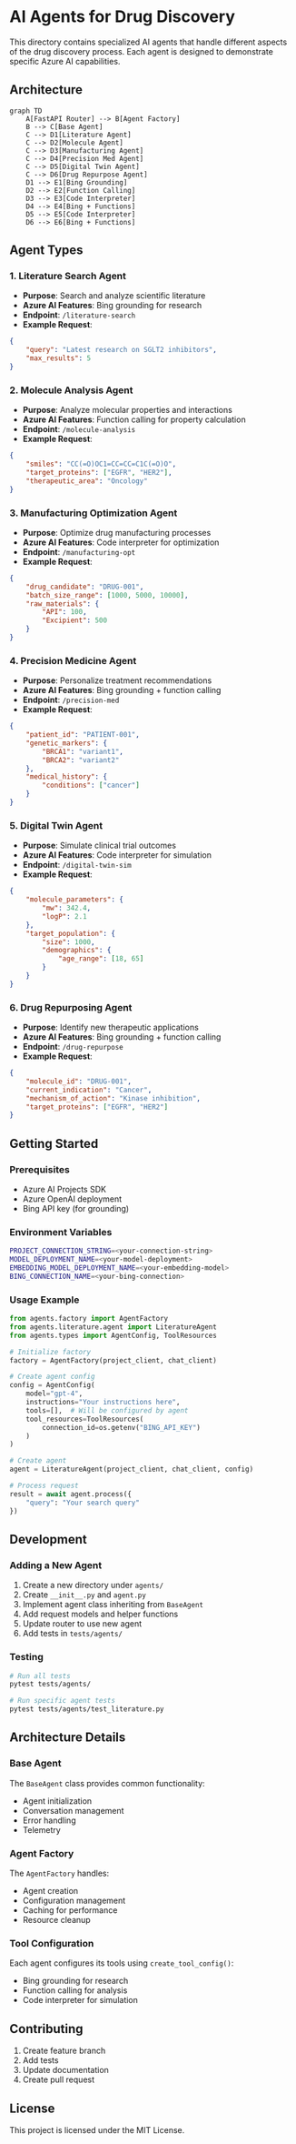 # AI Agents for Drug Discovery
This directory contains specialized AI agents that handle different aspects of
the drug discovery process. Each agent is designed to demonstrate specific
Azure AI capabilities.

## Architecture
```mermaid
graph TD
    A[FastAPI Router] --> B[Agent Factory]
    B --> C[Base Agent]
    C --> D1[Literature Agent]
    C --> D2[Molecule Agent]
    C --> D3[Manufacturing Agent]
    C --> D4[Precision Med Agent]
    C --> D5[Digital Twin Agent]
    C --> D6[Drug Repurpose Agent]
    D1 --> E1[Bing Grounding]
    D2 --> E2[Function Calling]
    D3 --> E3[Code Interpreter]
    D4 --> E4[Bing + Functions]
    D5 --> E5[Code Interpreter]
    D6 --> E6[Bing + Functions]
```

## Agent Types

### 1. Literature Search Agent
- **Purpose**: Search and analyze scientific literature
- **Azure AI Features**: Bing grounding for research
- **Endpoint**: `/literature-search`
- **Example Request**:
```json
{
    "query": "Latest research on SGLT2 inhibitors",
    "max_results": 5
}
```

### 2. Molecule Analysis Agent
- **Purpose**: Analyze molecular properties and interactions
- **Azure AI Features**: Function calling for property calculation
- **Endpoint**: `/molecule-analysis`
- **Example Request**:
```json
{
    "smiles": "CC(=O)OC1=CC=CC=C1C(=O)O",
    "target_proteins": ["EGFR", "HER2"],
    "therapeutic_area": "Oncology"
}
```

### 3. Manufacturing Optimization Agent
- **Purpose**: Optimize drug manufacturing processes
- **Azure AI Features**: Code interpreter for optimization
- **Endpoint**: `/manufacturing-opt`
- **Example Request**:
```json
{
    "drug_candidate": "DRUG-001",
    "batch_size_range": [1000, 5000, 10000],
    "raw_materials": {
        "API": 100,
        "Excipient": 500
    }
}
```

### 4. Precision Medicine Agent
- **Purpose**: Personalize treatment recommendations
- **Azure AI Features**: Bing grounding + function calling
- **Endpoint**: `/precision-med`
- **Example Request**:
```json
{
    "patient_id": "PATIENT-001",
    "genetic_markers": {
        "BRCA1": "variant1",
        "BRCA2": "variant2"
    },
    "medical_history": {
        "conditions": ["cancer"]
    }
}
```

### 5. Digital Twin Agent
- **Purpose**: Simulate clinical trial outcomes
- **Azure AI Features**: Code interpreter for simulation
- **Endpoint**: `/digital-twin-sim`
- **Example Request**:
```json
{
    "molecule_parameters": {
        "mw": 342.4,
        "logP": 2.1
    },
    "target_population": {
        "size": 1000,
        "demographics": {
            "age_range": [18, 65]
        }
    }
}
```

### 6. Drug Repurposing Agent
- **Purpose**: Identify new therapeutic applications
- **Azure AI Features**: Bing grounding + function calling
- **Endpoint**: `/drug-repurpose`
- **Example Request**:
```json
{
    "molecule_id": "DRUG-001",
    "current_indication": "Cancer",
    "mechanism_of_action": "Kinase inhibition",
    "target_proteins": ["EGFR", "HER2"]
}
```

## Getting Started

### Prerequisites
- Azure AI Projects SDK
- Azure OpenAI deployment
- Bing API key (for grounding)

### Environment Variables
```bash
PROJECT_CONNECTION_STRING=<your-connection-string>
MODEL_DEPLOYMENT_NAME=<your-model-deployment>
EMBEDDING_MODEL_DEPLOYMENT_NAME=<your-embedding-model>
BING_CONNECTION_NAME=<your-bing-connection>
```

### Usage Example
```python
from agents.factory import AgentFactory
from agents.literature.agent import LiteratureAgent
from agents.types import AgentConfig, ToolResources

# Initialize factory
factory = AgentFactory(project_client, chat_client)

# Create agent config
config = AgentConfig(
    model="gpt-4",
    instructions="Your instructions here",
    tools=[],  # Will be configured by agent
    tool_resources=ToolResources(
        connection_id=os.getenv("BING_API_KEY")
    )
)

# Create agent
agent = LiteratureAgent(project_client, chat_client, config)

# Process request
result = await agent.process({
    "query": "Your search query"
})
```

## Development

### Adding a New Agent
1. Create a new directory under `agents/`
2. Create `__init__.py` and `agent.py`
3. Implement agent class inheriting from `BaseAgent`
4. Add request models and helper functions
5. Update router to use new agent
6. Add tests in `tests/agents/`

### Testing
```bash
# Run all tests
pytest tests/agents/

# Run specific agent tests
pytest tests/agents/test_literature.py
```

## Architecture Details

### Base Agent
The `BaseAgent` class provides common functionality:
- Agent initialization
- Conversation management
- Error handling
- Telemetry

### Agent Factory
The `AgentFactory` handles:
- Agent creation
- Configuration management
- Caching for performance
- Resource cleanup

### Tool Configuration
Each agent configures its tools using `create_tool_config()`:
- Bing grounding for research
- Function calling for analysis
- Code interpreter for simulation

## Contributing
1. Create feature branch
2. Add tests
3. Update documentation
4. Create pull request

## License
This project is licensed under the MIT License.
